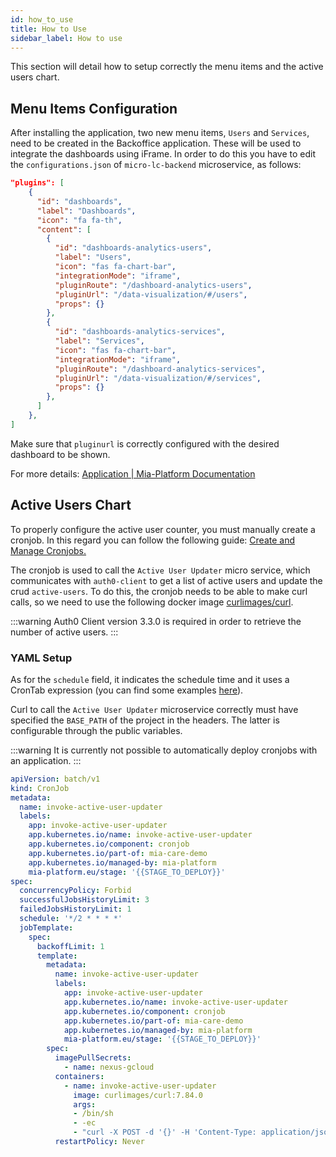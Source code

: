 ```yaml
---
id: how_to_use
title: How to Use
sidebar_label: How to use
---
```

This section will detail how to setup correctly the menu items and the active users chart.

## Menu Items Configuration

After installing the application, two new menu items, `Users` and `Services`, need to be created in the Backoffice application. These will be used to integrate the dashboards using iFrame. 
In order to do this you have to edit the `configurations.json`  of `micro-lc-backend` microservice, as follows:


```json
"plugins": [
    {
      "id": "dashboards",
      "label": "Dashboards",
      "icon": "fa fa-th",
      "content": [
        {
          "id": "dashboards-analytics-users",
          "label": "Users",
          "icon": "fas fa-chart-bar",
          "integrationMode": "iframe",
          "pluginRoute": "/dashboard-analytics-users",
          "pluginUrl": "/data-visualization/#/users",
          "props": {}
        },
        {
          "id": "dashboards-analytics-services",
          "label": "Services",
          "icon": "fas fa-chart-bar",
          "integrationMode": "iframe",
          "pluginRoute": "/dashboard-analytics-services",
          "pluginUrl": "/data-visualization/#/services",
          "props": {}
        },
      ]
    },
]
```

Make sure that `pluginurl` is correctly configured with the desired dashboard to be shown.

For more details: [Application | Mia-Platform Documentation](../../runtime_suite_applications/backoffice/overview)

## Active Users Chart

To properly configure the active user counter, you must manually create a cronjob.
In this regard you can follow the following guide: [Create and Manage Cronjobs.](../../development_suite/api-console/api-design/jobs-cronjob)

The cronjob is used to call the `Active User Updater` micro service, which communicates with `auth0-client` to get a list of active users and update the crud `active-users`.
To do this, the cronjob needs to be able to make curl calls, so we need to use the following docker image [curlimages/curl](https://hub.docker.com/r/curlimages/curl).

:::warning
Auth0 Client version 3.3.0 is required in order to retrieve the number of active users.
:::

### YAML Setup

As for the `schedule` field, it indicates the schedule time and it uses a CronTab expression (you can find some examples [here](https://crontab.guru/examples.html)).

Curl to call the `Active User Updater` microservice correctly must have specified the `BASE_PATH` of the project in the headers. The latter is configurable through the public variables.


:::warning
It is currently not possible to automatically deploy cronjobs with an application.
:::


```yaml
apiVersion: batch/v1
kind: CronJob
metadata:
  name: invoke-active-user-updater
  labels:
    app: invoke-active-user-updater
    app.kubernetes.io/name: invoke-active-user-updater
    app.kubernetes.io/component: cronjob
    app.kubernetes.io/part-of: mia-care-demo
    app.kubernetes.io/managed-by: mia-platform
    mia-platform.eu/stage: '{{STAGE_TO_DEPLOY}}'
spec:
  concurrencyPolicy: Forbid
  successfulJobsHistoryLimit: 3
  failedJobsHistoryLimit: 1
  schedule: '*/2 * * * *'
  jobTemplate:
    spec:
      backoffLimit: 1
      template:
        metadata:
          name: invoke-active-user-updater
          labels:
            app: invoke-active-user-updater
            app.kubernetes.io/name: invoke-active-user-updater
            app.kubernetes.io/component: cronjob
            app.kubernetes.io/part-of: mia-care-demo
            app.kubernetes.io/managed-by: mia-platform
            mia-platform.eu/stage: '{{STAGE_TO_DEPLOY}}'
        spec:
          imagePullSecrets:
            - name: nexus-gcloud
          containers:
            - name: invoke-active-user-updater
              image: curlimages/curl:7.84.0
              args:
              - /bin/sh
              - -ec
              - "curl -X POST -d '{}' -H 'Content-Type: application/json' -H 'x-forwarded-host: {{BASE_PATH}}' \"http://active-user-updater/update-active-users\""
          restartPolicy: Never
```
